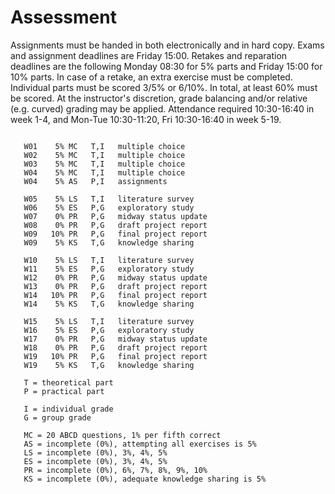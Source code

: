 # Assessment

Assignments must be handed in both electronically and in hard copy. Exams and assignment deadlines are Friday 15:00. Retakes and reparation deadlines are the following Monday 08:30 for 5% parts and Friday 15:00 for 10% parts. In case of a retake, an extra exercise must be completed. Individual parts must be scored 3/5% or 6/10%. In total, at least 60% must be scored. At the instructor's discretion, grade balancing and/or relative (e.g. curved) grading may be applied. Attendance required 10:30-16:40 in week 1-4, and Mon-Tue 10:30-11:20, Fri 10:30-16:40 in week 5-19.


```

   W01    5% MC   T,I   multiple choice
   W02    5% MC   T,I   multiple choice
   W03    5% MC   T,I   multiple choice
   W04    5% MC   T,I   multiple choice
   W04    5% AS   P,I   assignments

   W05    5% LS   T,I   literature survey
   W06    5% ES   P,G   exploratory study
   W07    0% PR   P,G   midway status update
   W08    0% PR   P,G   draft project report
   W09   10% PR   P,G   final project report
   W09    5% KS   T,G   knowledge sharing

   W10    5% LS   T,I   literature survey
   W11    5% ES   P,G   exploratory study
   W12    0% PR   P,G   midway status update
   W13    0% PR   P,G   draft project report
   W14   10% PR   P,G   final project report
   W14    5% KS   T,G   knowledge sharing

   W15    5% LS   T,I   literature survey
   W16    5% ES   P,G   exploratory study
   W17    0% PR   P,G   midway status update
   W18    0% PR   P,G   draft project report
   W19   10% PR   P,G   final project report
   W19    5% KS   T,G   knowledge sharing

   T = theoretical part
   P = practical part
   
   I = individual grade
   G = group grade
   
   MC = 20 ABCD questions, 1% per fifth correct
   AS = incomplete (0%), attempting all exercises is 5%
   LS = incomplete (0%), 3%, 4%, 5%
   ES = incomplete (0%), 3%, 4%, 5%
   PR = incomplete (0%), 6%, 7%, 8%, 9%, 10%
   KS = incomplete (0%), adequate knowledge sharing is 5%


```